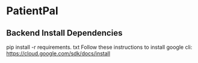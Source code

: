 # PatientPal

## Backend Install Dependencies
 pip install -r requirements. txt
Follow these instructions to install google cli:
https://cloud.google.com/sdk/docs/install
